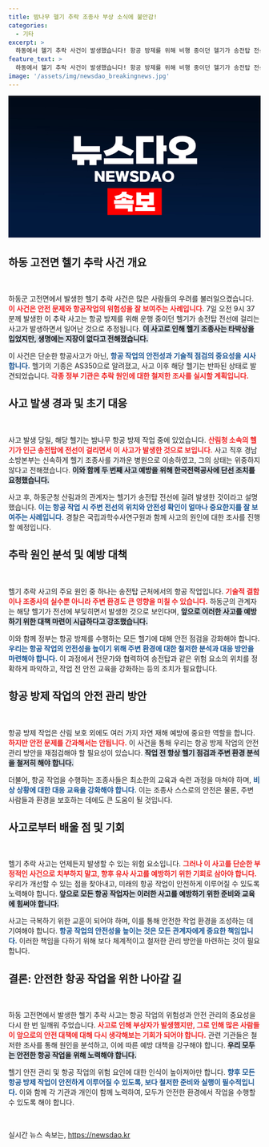 ```yaml
---
title: 밤나무 헬기 추락 조종사 부상 소식에 불안감!
categories:
  - 기타
excerpt: >
  하동에서 헬기 추락 사건이 발생했습니다! 항공 방제를 위해 비행 중이던 헬기가 송전탑 전선에 걸려 반파됐고, 조종사는 경미한 부상을 입고 병원으로 이송되었습니다. 사건의 진상은 조사 중입니다. 클릭해 자세한 내용 확인하세요!
feature_text: >
  하동에서 헬기 추락 사건이 발생했습니다! 항공 방제를 위해 비행 중이던 헬기가 송전탑 전선에 걸려 반파됐고, 조종사는 경미한 부상을 입고 병원으로 이송되었습니다. 사건의 진상은 조사 중입니다. 클릭해 자세한 내용 확인하세요!
image: '/assets/img/newsdao_breakingnews.jpg'
---
```


<p><img src="/assets/img/newsdao_breakingnews.jpg" alt="flaretime 속보" /></p>

<h2 data-ke-size="size26">하동 고전면 헬기 추락 사건 개요</h2>

<p data-ke-size="size16">&nbsp;</p>

<p>하동군 고전면에서 발생한 헬기 추락 사건은 많은 사람들의 우려를 불러일으켰습니다. <b><span style="color: #ee2323;">이 사건은 안전 문제와 항공작업의 위험성을 잘 보여주는 사례입니다.</span></b> 7일 오전 9시 37분께 발생한 이 추락 사고는 항공 방제를 위해 운행 중이던 헬기가 송전탑 전선에 걸리는 사고가 발생하면서 일어난 것으로 추정됩니다. <b><span style="background-color: #21538527;">이 사고로 인해 헬기 조종사는 타박상을 입었지만, 생명에는 지장이 없다고 전해졌습니다.</span></b></p>

<p data-ke-size="size16">이 사건은 단순한 항공사고가 아닌, <b><span style="color: #1a5490;">항공 작업의 안전성과 기술적 점검의 중요성을 시사합니다.</span></b> 헬기의 기종은 AS350으로 알려졌고, 사고 이후 해당 헬기는 반파된 상태로 발견되었습니다. <b><span style="color: #ee2323;">각종 정부 기관은 추락 원인에 대한 철저한 조사를 실시할 계획입니다.</span></b></p>

<h2 data-ke-size="size26">사고 발생 경과 및 초기 대응</h2>

<p data-ke-size="size16">&nbsp;</p>

<p>사고 발생 당일, 해당 헬기는 밤나무 항공 방제 작업 중에 있었습니다. <b><span style="color: #ee2323;">산림청 소속의 헬기가 인근 송전탑에 전선이 걸리면서 이 사고가 발생한 것으로 보입니다.</span></b> 사고 직후 경남소방본부는 신속하게 헬기 조종사를 가까운 병원으로 이송하였고, 그의 상태는 위중하지 않다고 전해졌습니다. <b><span style="background-color: #21538527;">이와 함께 두 번째 사고 예방을 위해 한국전력공사에 단선 조치를 요청했습니다.</span></b></p>

<p data-ke-size="size16">사고 후, 하동군청 산림과의 관계자는 헬기가 송전탑 전선에 걸려 발생한 것이라고 설명했습니다. <b><span style="color: #1a5490;">이는 항공 작업 시 주변 전선의 위치와 안전성 확인이 얼마나 중요한지를 잘 보여주는 사례입니다.</span></b> 경찰은 국립과학수사연구원과 함께 사고의 원인에 대한 조사를 진행할 예정입니다.</p>

<h2 data-ke-size="size26">추락 원인 분석 및 예방 대책</h2>

<p data-ke-size="size16">&nbsp;</p>

<p>헬기 추락 사고의 주요 원인 중 하나는 송전탑 근처에서의 항공 작업입니다. <b><span style="color: #ee2323;">기술적 결함이나 조종사의 실수뿐 아니라 주변 환경도 큰 영향을 미칠 수 있습니다.</span></b> 하동군의 관계자는 해당 헬기가 전선에 부딪히면서 발생한 것으로 보인다며, <b><span style="background-color: #21538527;">앞으로 이러한 사고를 예방하기 위한 대책 마련이 시급하다고 강조했습니다.</span></b></p>

<p data-ke-size="size16">이와 함께 정부는 항공 방제를 수행하는 모든 헬기에 대해 안전 점검을 강화해야 합니다. <b><span style="color: #1a5490;">우리는 항공 작업의 안전성을 높이기 위해 주변 환경에 대한 철저한 분석과 대응 방안을 마련해야 합니다.</span></b> 이 과정에서 전문가와 협력하여 송전탑과 같은 위험 요소의 위치를 정확하게 파악하고, 작업 전 안전 교육을 강화하는 등의 조치가 필요합니다.</p>

<h2 data-ke-size="size26">항공 방제 작업의 안전 관리 방안</h2>

<p data-ke-size="size16">&nbsp;</p>

<p>항공 방제 작업은 산림 보호 외에도 여러 가지 자연 재해 예방에 중요한 역할을 합니다. <b><span style="color: #ee2323;">하지만 안전 문제를 간과해서는 안됩니다.</span></b> 이 사건을 통해 우리는 항공 방제 작업의 안전 관리 방안을 재점검해야 할 필요성이 있습니다. <b><span style="background-color: #21538527;">작업 전 항상 헬기 점검과 주변 환경 분석을 철저히 해야 합니다.</span></b></p>

<p data-ke-size="size16">더불어, 항공 작업을 수행하는 조종사들은 최소한의 교육과 숙련 과정을 마쳐야 하며, <b><span style="color: #1a5490;">비상 상황에 대한 대응 교육을 강화해야 합니다.</span></b> 이는 조종사 스스로의 안전은 물론, 주변 사람들과 환경을 보호하는 데에도 큰 도움이 될 것입니다.</p>

<h2 data-ke-size="size26">사고로부터 배울 점 및 기회</h2>

<p data-ke-size="size16">&nbsp;</p>

<p>헬기 추락 사고는 언제든지 발생할 수 있는 위험 요소입니다. <b><span style="color: #ee2323;">그러나 이 사고를 단순한 부정적인 사건으로 치부하지 말고, 향후 유사 사고를 예방하기 위한 기회로 삼아야 합니다.</span></b> 우리가 개선할 수 있는 점을 찾아내고, 미래의 항공 작업이 안전하게 이루어질 수 있도록 노력해야 합니다. <b><span style="background-color: #21538527;">앞으로 모든 항공 작업자는 이러한 사고를 예방하기 위한 준비와 교육에 힘써야 합니다.</span></b></p>

<p data-ke-size="size16">사고는 극복하기 위한 교훈이 되어야 하며, 이를 통해 안전한 작업 환경을 조성하는 데 기여해야 합니다. <b><span style="color: #1a5490;">항공 작업의 안전성을 높이는 것은 모든 관계자에게 중요한 책임입니다.</span></b> 이러한 책임을 다하기 위해 보다 체계적이고 철저한 관리 방안을 마련하는 것이 필요합니다.</p>

<h2 data-ke-size="size26">결론: 안전한 항공 작업을 위한 나아갈 길</h2>

<p data-ke-size="size16">&nbsp;</p>

<p>하동 고전면에서 발생한 헬기 추락 사고는 항공 작업의 위험성과 안전 관리의 중요성을 다시 한 번 일깨워 주었습니다. <b><span style="color: #ee2323;">사고로 인해 부상자가 발생했지만, 그로 인해 많은 사람들이 앞으로의 안전 대책에 대해 다시 생각해보는 기회가 되어야 합니다.</span></b> 관련 기관들은 철저한 조사를 통해 원인을 분석하고, 이에 따른 예방 대책을 강구해야 합니다. <b><span style="background-color: #21538527;">우리 모두는 안전한 항공 작업을 위해 노력해야 합니다.</span></b></p>

<p data-ke-size="size16">헬기 안전 관리 및 항공 작업의 위험 요인에 대한 인식이 높아져야만 합니다. <b><span style="color: #1a5490;">향후 모든 항공 방제 작업이 안전하게 이루어질 수 있도록, 보다 철저한 준비와 실행이 필수적입니다.</span></b> 이와 함께 각 기관과 개인이 함께 노력하여, 모두가 안전한 환경에서 작업을 수행할 수 있도록 해야 합니다.</p>

<p data-ke-size="size16">&nbsp;</p>
실시간 뉴스 속보는, <a href="https://newsdao.kr" rel="dofollow">https://newsdao.kr</a>



